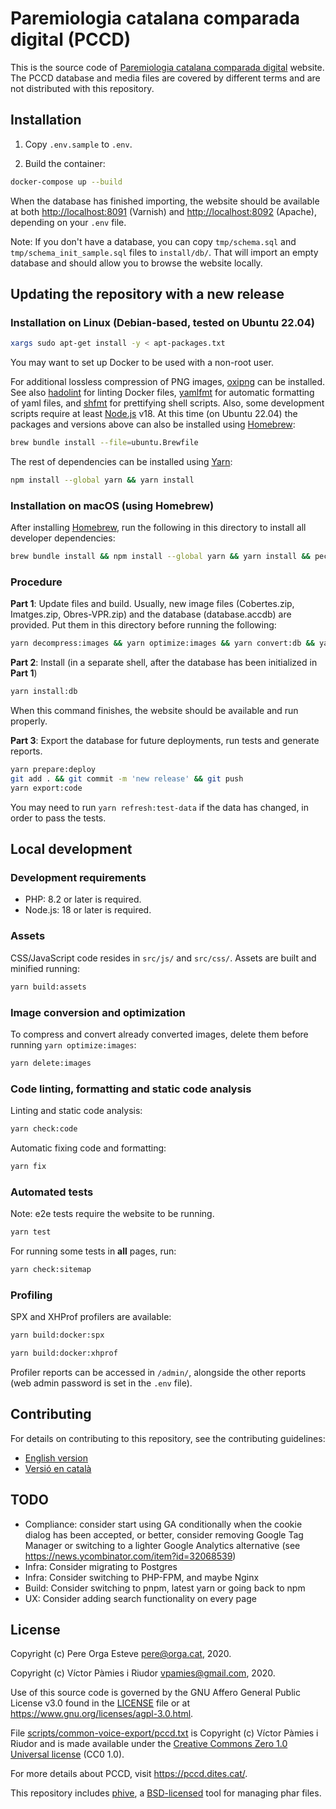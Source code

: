 # Paremiologia catalana comparada digital (PCCD)

This is the source code of [Paremiologia catalana comparada digital](https://pccd.dites.cat/) website. The PCCD database
and media files are covered by different terms and are not distributed with this repository.

## Installation

1. Copy `.env.sample` to `.env`.

2. Build the container:

```bash
docker-compose up --build
```

When the database has finished importing, the website should be available at both <http://localhost:8091> (Varnish) and
<http://localhost:8092> (Apache), depending on your `.env` file.

Note: If you don't have a database, you can copy `tmp/schema.sql` and `tmp/schema_init_sample.sql` files to
`install/db/`. That will import an empty database and should allow you to browse the website locally.

## Updating the repository with a new release

### Installation on Linux (Debian-based, tested on Ubuntu 22.04)

```bash
xargs sudo apt-get install -y < apt-packages.txt
```

You may want to set up Docker to be used with a non-root user.

For additional lossless compression of PNG images, [oxipng](https://github.com/shssoichiro/oxipng) can be installed. See
also [hadolint](https://github.com/hadolint/hadolint) for linting Docker files,
[yamlfmt](https://github.com/google/yamlfmt) for automatic formatting of yaml files, and
[shfmt](https://github.com/mvdan/sh) for prettifying shell scripts. Also, some development scripts require at least
[Node.js](https://nodejs.org/) v18. At this time (on Ubuntu 22.04) the packages and versions above can also be installed
using [Homebrew](https://brew.sh/):

```bash
brew bundle install --file=ubuntu.Brewfile
```

The rest of dependencies can be installed using [Yarn](https://yarnpkg.com/):

```bash
npm install --global yarn && yarn install
```

### Installation on macOS (using Homebrew)

After installing [Homebrew](https://brew.sh/), run the following in this directory to install all developer
dependencies:

```bash
brew bundle install && npm install --global yarn && yarn install && pecl install imagick
```

### Procedure

**Part 1**: Update files and build. Usually, new image files (Cobertes.zip, Imatges.zip, Obres-VPR.zip) and the database
(database.accdb) are provided. Put them in this directory before running the following:

```bash
yarn decompress:images && yarn optimize:images && yarn convert:db && yarn build:docker
```

**Part 2**: Install (in a separate shell, after the database has been initialized in **Part 1**)

```bash
yarn install:db
```

When this command finishes, the website should be available and run properly.

**Part 3**: Export the database for future deployments, run tests and generate reports.

```bash
yarn prepare:deploy
git add . && git commit -m 'new release' && git push
yarn export:code
```

You may need to run `yarn refresh:test-data` if the data has changed, in order to pass the tests.

## Local development

### Development requirements

- PHP: 8.2 or later is required.
- Node.js: 18 or later is required.

### Assets

CSS/JavaScript code resides in `src/js/` and `src/css/`. Assets are built and minified running:

```bash
yarn build:assets
```

### Image conversion and optimization

To compress and convert already converted images, delete them before running `yarn optimize:images`:

```bash
yarn delete:images
```

### Code linting, formatting and static code analysis

Linting and static code analysis:

```bash
yarn check:code
```

Automatic fixing code and formatting:

```bash
yarn fix
```

### Automated tests

Note: e2e tests require the website to be running.

```bash
yarn test
```

For running some tests in **all** pages, run:

```bash
yarn check:sitemap
```

### Profiling

SPX and XHProf profilers are available:

```bash
yarn build:docker:spx
```

```bash
yarn build:docker:xhprof
```

Profiler reports can be accessed in `/admin/`, alongside the other reports (web admin password is set in the `.env`
file).

## Contributing

For details on contributing to this repository, see the contributing guidelines:

- [English version](CONTRIBUTING.md)
- [Versió en català](CONTRIBUTING_ca.md)

## TODO

- Compliance: consider start using GA conditionally when the cookie dialog has been accepted, or better, consider
  removing Google Tag Manager or switching to a lighter Google Analytics alternative (see
  <https://news.ycombinator.com/item?id=32068539>)
- Infra: Consider migrating to Postgres
- Infra: Consider switching to PHP-FPM, and maybe Nginx
- Build: Consider switching to pnpm, latest yarn or going back to npm
- UX: Consider adding search functionality on every page

## License

Copyright (c) Pere Orga Esteve <pere@orga.cat>, 2020.

Copyright (c) Víctor Pàmies i Riudor <vpamies@gmail.com>, 2020.

Use of this source code is governed by the GNU Affero General Public License v3.0 found in the [LICENSE](LICENSE) file
or at <https://www.gnu.org/licenses/agpl-3.0.html>.

File [scripts/common-voice-export/pccd.txt](scripts/common-voice-export/pccd.txt)
is Copyright (c) Víctor Pàmies i Riudor and is made available under the
[Creative Commons Zero 1.0 Universal license](https://creativecommons.org/publicdomain/zero/1.0/) (CC0 1.0).

For more details about PCCD, visit <https://pccd.dites.cat/>.

This repository includes [phive](https://phar.io/), a [BSD-licensed](tools/LICENSE.txt) tool for managing phar files.
